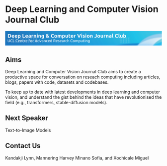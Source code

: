 # Deep Learning and Computer Vision Journal Club

![banner.png](banner.png)

## Aims
Deep Learning and Computer Vision Journal Club aims to create a productive space for conversation on reseach computing including articles, blogs, papers with code, datasets and codebases.

To keep up to date with latest developments in deep learning and computer vision, and understand the gist behind the ideas that have revolutionised the field (e.g., transformers, stable-diffusion models).

## Next Speaker

Text-to-Image Models

## Contact Us

Kandakji Lynn, Mannering Harvey  Minano Sofia, and Xochicale Miguel
